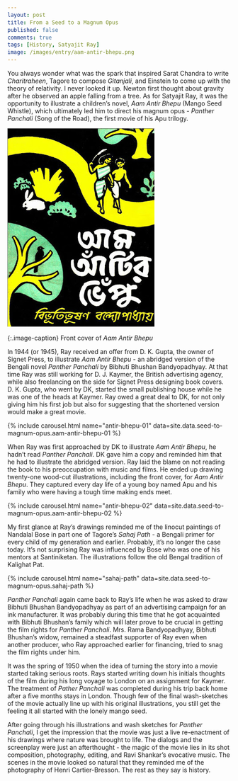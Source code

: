 ```yaml
---
layout: post
title: From a Seed to a Magnum Opus
published: false
comments: true
tags: [History, Satyajit Ray]
image: /images/entry/aam-antir-bhepu.png
---
```


You always wonder what was the spark that inspired Sarat Chandra to write 
_Charitraheen_, Tagore to compose _Gitanjali_, and Einstein to come up with the 
theory of relativity. I never looked it up. Newton first thought about 
gravity after he observed an apple falling from a tree. As for Satyajit Ray, 
it was the opportunity to illustrate a children’s novel, 
_Aam Antir Bhepu_ (Mango Seed Whistle), which ultimately led him to direct 
his magnum opus - _Panther Panchali_ (Song of the Road), the first movie of 
his Apu trilogy.

![Cover of Aam Antir Bhepu](/images/seed-to-magnum-opus/aav-cover.jpg?style=centerme)

{:.image-caption}
Front cover of _Aam Antir Bhepu_

In 1944 (or 1945), Ray received an offer from D. K. Gupta, the owner of Signet 
Press, to illustrate _Aam Antir Bhepu_ - an abridged version of the Bengali novel 
_Panther Panchali_ by Bibhuti Bhushan Bandyopadhyay. At that time Ray was still 
working for D. J. Kaymer, the British advertising agency, while also 
freelancing on the side for Signet Press designing book covers. D. K. Gupta, 
who went by DK, started the small publishing house while he was one of the 
heads at Kaymer. Ray owed a great deal to DK, for not only giving him his 
first job but also for suggesting that the shortened version would make 
a great movie.

{% include carousel.html name="antir-bhepu-01" data=site.data.seed-to-magnum-opus.aam-antir-bhepu-01 %}

When Ray was first approached by DK to illustrate _Aam Antir Bhepu_, he hadn’t 
read _Panther Panchali_. DK gave him a copy and reminded him that he 
had to illustrate the abridged version. Ray laid the blame on not reading the book 
to his preoccupation with music and films. He ended up drawing twenty-one 
wood-cut illustrations, including the front cover, for _Aam Antir Bhepu_. They 
captured every day life of a young boy named Apu and his family who were having
a tough time making ends meet.

{% include carousel.html name="antir-bhepu-02" data=site.data.seed-to-magnum-opus.aam-antir-bhepu-02 %}

My first glance at Ray’s drawings reminded me of the linocut paintings of Nandalal 
Bose in part one of Tagore’s _Sahaj Path_ - a Bengali primer for 
every child of my generation and earlier. Probably, 
it’s no longer the case today. It’s not surprising Ray was influenced by 
Bose who was one of his mentors at Santiniketan. The illustrations follow the 
old Bengal tradition of Kalighat Pat.

{% include carousel.html name="sahaj-path" data=site.data.seed-to-magnum-opus.sahaj-path %}

_Panther Panchali_ again came back to Ray’s life when he was asked to draw Bibhuti Bhushan 
Bandyopadhyay as part of an advertising campaign for an ink manufacturer. 
It was probably during this time that he got  acquainted with
Bibhuti Bhushan’s family which will later prove to be crucial in getting 
the film rights for _Panther Panchali_. Mrs. Rama Bandyopadhyay, 
Bibhuti Bhushan’s widow, remained a steadfast supporter of Ray even 
when another producer, who Ray approached earlier for financing, tried to 
snag the film rights under him.

It was the spring of 1950 when the idea of turning the story into a movie started
taking serious roots. Rays started writing down his initials thoughts of the film 
during his long voyage to London on an assignment 
for Kaymer. The treatment of _Pather Panchali_ was completed during his trip back 
home after a five months stays in London. Though few of the final wash-sketches 
of the movie actually line up with his original illustrations, you still 
get the feeling it all started with the lonely mango seed.

After going through his illustrations and wash sketches for _Panther Panchali_, 
I get the impression that the movie was just a live re-enactment of his 
drawings where nature was brought to life. The dialogs and the screenplay 
were just an afterthought - the magic of the movie lies in its shot composition, 
photography, editing, and Ravi Shankar’s evocative music. The scenes in
the movie looked so natural that they reminded me of the photography of 
Henri Cartier-Bresson. The rest as they say is history.
